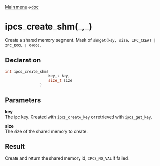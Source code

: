 [Main menu](../../Readme.md)->[doc](../IPCS-doc.md)

# ipcs_create_shm(\_,\_)

Create a shared memory segment. Mask of `shmget(key, size, IPC_CREAT | IPC_EXCL | 0660)`.

## **Declaration**

```C
int ipcs_create_shm(
                    key_t key,
                    size_t size
                )
```

## **Parameters**
**key**  
The ipc key. Created with [`ipcs_create_key`](ipcs_create_key.md) or retrieved with [`ipcs_get_key`](ipcs_get_key.md).

**size**  
The size of the shared memory to create.

## **Result**
Create and return the shared memory id, `IPCS_NO_VAL` if failed.
